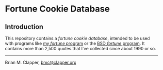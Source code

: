 Fortune Cookie Database
=======================

## Introduction

This repository contains a *fortune cookie database*, intended to be used
with programs like [my *fortune* program][] or the [BSD *fortune* program][].
It contains more than 2,500 quotes that I've collected since about 1990 or
so.

---

Brian M. Clapper, [bmc@clapper.org][]

[my *fortune* program]: http://bmc.github.com/fortune/
[BSD *fortune* program]: http://en.wikipedia.org/wiki/Fortune_(Unix)
[bmc@clapper.org]: mailto:bmc@clapper.org
